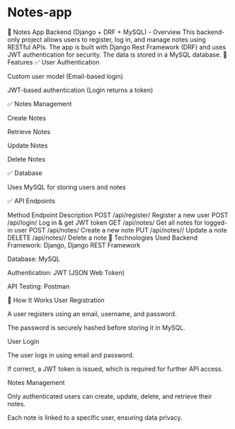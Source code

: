 # Notes-app
📌 Notes App Backend (Django + DRF + MySQL) - Overview This backend-only project allows users to register, log in, and manage notes using RESTful APIs. The app is built with Django Rest Framework (DRF) and uses JWT authentication for security. The data is stored in a MySQL database.
🔹 Features
✅ User Authentication

Custom user model (Email-based login)

JWT-based authentication (Login returns a token)

✅ Notes Management

Create Notes

Retrieve Notes

Update Notes

Delete Notes

✅ Database

Uses MySQL for storing users and notes

✅ API Endpoints

Method	Endpoint	Description
POST	/api/register/	Register a new user
POST	/api/login/	Log in & get JWT token
GET	/api/notes/	Get all notes for logged-in user
POST	/api/notes/	Create a new note
PUT	/api/notes/<id>/	Update a note
DELETE	/api/notes/<id>/	Delete a note
🔹 Technologies Used
Backend Framework: Django, Django REST Framework

Database: MySQL

Authentication: JWT (JSON Web Token)

API Testing: Postman

🔹 How It Works
User Registration

A user registers using an email, username, and password.

The password is securely hashed before storing it in MySQL.

User Login

The user logs in using email and password.

If correct, a JWT token is issued, which is required for further API access.

Notes Management

Only authenticated users can create, update, delete, and retrieve their notes.

Each note is linked to a specific user, ensuring data privacy.
